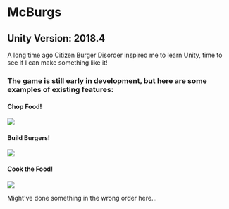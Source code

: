 # McBurgs
## Unity Version: 2018.4
A long time ago Citizen Burger Disorder inspired me to learn Unity, time to see if I can make something like it!

### The game is still early in development, but here are some examples of existing features:
#### Chop Food!
![](https://media.giphy.com/media/J4sWf1bgUr7fQpo4GY/giphy.gif)

#### Build Burgers!
![](https://media.giphy.com/media/Lq7KmVmJkEbEERx587/giphy.gif)

#### Cook the Food!
![](https://media.giphy.com/media/S7FLBGJ0bm77vFEZpb/giphy.gif)

Might've done something in the wrong order here...

